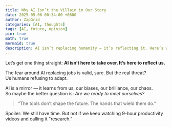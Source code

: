 ```yaml
---
title: Why AI Isn’t the Villain in Our Story
date: 2025-05-06 00:34:00 +0800
author: ZapGrid
categories: [AI, thoughts]
tags: [AI, future, opinion]
pin: true
math: true
mermaid: true
description: AI isn’t replacing humanity — it’s reflecting it. Here’s why the real threat lies in our refusal to evolve.
---
```


Let’s get one thing straight: **AI isn’t here to take over. It’s here to reflect us.**

The fear around AI replacing jobs is valid, sure. But the real threat?  
Us humans refusing to adapt.

AI is a mirror — it learns from us, our biases, our brilliance, our chaos.  
So maybe the better question is: _Are we ready to meet ourselves?_

> “The tools don’t shape the future. The hands that wield them do.”

Spoiler: We still have time. But not if we keep watching 9-hour productivity videos and calling it "research."
